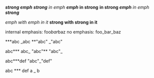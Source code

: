 ***strong emph***
***strong** in emph*
***emph* in strong**
**in strong *emph***
*in emph **strong***

*emph *with emph* in it*
**strong **with strong** in it**

internal emphasis: foo*bar*baz
no emphasis: foo_bar_baz

***abc
  _abc
**"abc"
 _"abc"
 
 abc***
 abc_
"abc"**
"abc"_


 abc***def
"abc"_"def"


abc *** def
a _ b
